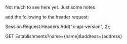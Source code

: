 Not much to see here yet. Just some notes

add the following to the header request:

Session.Request.Headers.Add("x-api-version", 2);



GET Establishments?name={name}&address={address}